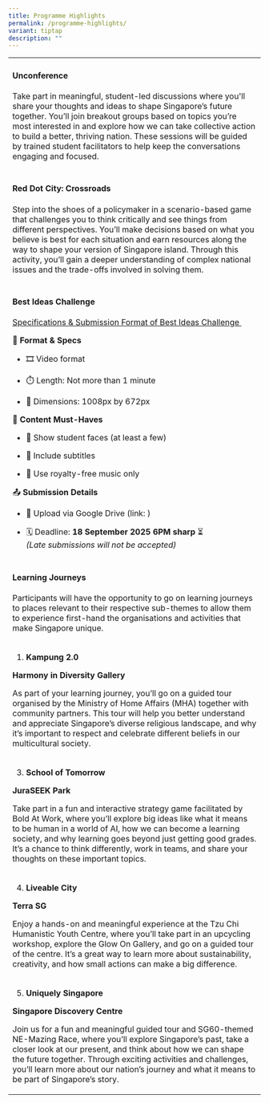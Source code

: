 ```yaml
---
title: Programme Highlights
permalink: /programme-highlights/
variant: tiptap
description: ""
---
```

<p></p>
<table style="minWidth: 25px">
<colgroup>
<col>
</colgroup>
<tbody>
<tr>
<td rowspan="1" colspan="1">
<h4><strong>Unconference</strong></h4>
<p></p>
<p>Take part in meaningful, student-led discussions where you'll share your
thoughts and ideas to shape Singapore’s future together. You’ll join breakout
groups based on topics you’re most interested in and explore how we can
take collective action to build a better, thriving nation. These sessions
will be guided by trained student facilitators to help keep the conversations
engaging and focused.&nbsp;</p>
<p></p>
</td>
</tr>
<tr>
<td rowspan="1" colspan="1">
<p></p>
<h4><strong>Red Dot City: Crossroads</strong></h4>
<p></p>
<p>Step into the shoes of a policymaker in a scenario-based game that challenges
you to think critically and see things from different perspectives. You’ll
make decisions based on what you believe is best for each situation and
earn resources along the way to shape your version of Singapore island.
Through this activity, you’ll gain a deeper understanding of complex national
issues and the trade-offs involved in solving them.&nbsp;</p>
<p></p>
</td>
</tr>
<tr>
<td rowspan="1" colspan="1">
<p></p>
<h4><strong>Best Ideas Challenge</strong></h4>
<p></p>
<p><u>Specifications &amp; Submission Format of Best Ideas Challenge&nbsp;</u>&nbsp;</p>
<p>📌 <strong>Format &amp; Specs</strong>&nbsp;</p>
<ul data-tight="true" class="tight">
<li>
<p>🎞️ Video format&nbsp;&nbsp;</p>
</li>
<li>
<p>⏱️ Length: Not more than 1 minute&nbsp;</p>
</li>
<li>
<p>📐 Dimensions: 1008px by 672px&nbsp;</p>
</li>
</ul>
<p>🎯 <strong>Content Must-Haves</strong>&nbsp;</p>
<ul data-tight="true" class="tight">
<li>
<p>👥 Show student faces (at least a few)&nbsp;</p>
</li>
<li>
<p>💬 Include subtitles&nbsp;</p>
</li>
<li>
<p>🎵 Use royalty-free music only&nbsp;</p>
</li>
</ul>
<p>📤 <strong>Submission Details</strong>&nbsp;</p>
<ul data-tight="true" class="tight">
<li>
<p>📁 Upload via<strong> </strong>Google Drive (link: )&nbsp;</p>
</li>
<li>
<p>🗓️ Deadline: <strong>18 September 2025 6PM sharp</strong> ⏳&nbsp;
<br><em>(Late submissions will not be accepted)</em>&nbsp;</p>
</li>
</ul>
<p></p>
<p></p>
<p></p>
</td>
</tr>
<tr>
<td rowspan="1" colspan="1">
<p></p>
<h4><strong>Learning Journeys</strong></h4>
<p></p>
<p>Participants will have the opportunity to go on learning journeys to places
relevant to their respective sub-themes to allow them to experience first-hand
the organisations and activities that make Singapore unique.</p>
</td>
</tr>
<tr>
<td rowspan="1" colspan="1">
<ol data-tight="true" class="tight">
<li>
<p><strong>Kampung 2.0</strong>
</p>
</li>
</ol>
<p></p>
<p><strong>Harmony in Diversity Gallery&nbsp;</strong>&nbsp;<strong>&nbsp;</strong>
</p>
<p></p>
<p>As part of your learning journey, you’ll go on a guided tour organised
by the Ministry of Home Affairs (MHA) together with community partners.
This tour will help you better understand and appreciate Singapore’s diverse
religious landscape, and why it’s important to respect and celebrate different
beliefs in our multicultural society.&nbsp;</p>
<p></p>
</td>
</tr>
<tr>
<td rowspan="1" colspan="1">
<ol start="3" data-tight="true" class="tight">
<li>
<p><strong>School of Tomorrow</strong>
</p>
</li>
</ol>
<p></p>
<p><strong>JuraSEEK Park</strong>&nbsp;</p>
<p>Take part in a fun and interactive strategy game facilitated by Bold At
Work, where you’ll explore big ideas like what it means to be human in
a world of AI, how we can become a learning society, and why learning goes
beyond just getting good grades. It’s a chance to think differently, work
in teams, and share your thoughts on these important topics.</p>
</td>
</tr>
<tr>
<td rowspan="1" colspan="1">
<ol start="4" data-tight="true" class="tight">
<li>
<p><strong>Liveable City</strong>
</p>
</li>
</ol>
<p></p>
<p><strong>Terra SG</strong>&nbsp;</p>
<p>Enjoy a hands-on and meaningful experience at the Tzu Chi Humanistic Youth
Centre, where you’ll take part in an upcycling workshop, explore the Glow
On Gallery, and go on a guided tour of the centre. It’s a great way to
learn more about sustainability, creativity, and how small actions can
make a big difference.&nbsp;</p>
</td>
</tr>
<tr>
<td rowspan="1" colspan="1">
<ol start="5" data-tight="true" class="tight">
<li>
<p><strong>Uniquely Singapore</strong>
</p>
</li>
</ol>
<p></p>
<p><strong>Singapore Discovery Centre</strong>
</p>
<p>Join us for a fun and meaningful guided tour and SG60-themed NE-Mazing
Race, where you’ll explore Singapore’s past, take a closer look at our
present, and think about how we can shape the future together. Through
exciting activities and challenges, you’ll learn more about our nation’s
journey and what it means to be part of Singapore’s story.&nbsp;&nbsp;</p>
</td>
</tr>
</tbody>
</table>
<p></p>
